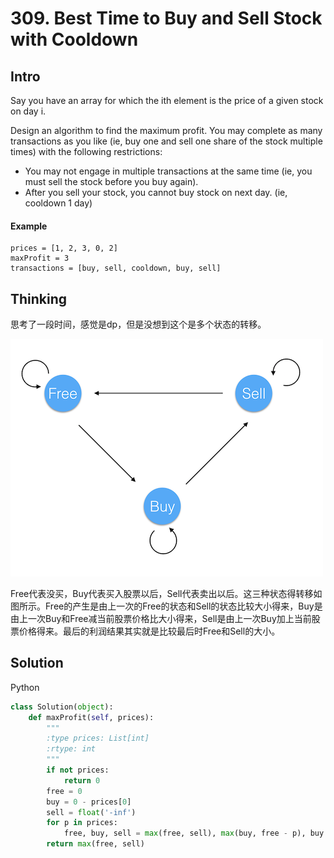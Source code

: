 # 309. Best Time to Buy and Sell Stock with Cooldown

## Intro

Say you have an array for which the ith element is the price of a given stock on day i.

Design an algorithm to find the maximum profit. You may complete as many transactions as you like (ie, buy one and sell one share of the stock multiple times) with the following restrictions:

* You may not engage in multiple transactions at the same time (ie, you must sell the stock before you buy again).
* After you sell your stock, you cannot buy stock on next day. (ie, cooldown 1 day)

#### Example

```
prices = [1, 2, 3, 0, 2]
maxProfit = 3
transactions = [buy, sell, cooldown, buy, sell]
```

## Thinking

思考了一段时间，感觉是dp，但是没想到这个是多个状态的转移。

![](pic/309.png)

Free代表没买，Buy代表买入股票以后，Sell代表卖出以后。这三种状态得转移如图所示。Free的产生是由上一次的Free的状态和Sell的状态比较大小得来，Buy是由上一次Buy和Free减当前股票价格比大小得来，Sell是由上一次Buy加上当前股票价格得来。最后的利润结果其实就是比较最后时Free和Sell的大小。


## Solution

Python

```python
class Solution(object):
    def maxProfit(self, prices):
        """
        :type prices: List[int]
        :rtype: int
        """
        if not prices:
            return 0
        free = 0
        buy = 0 - prices[0]
        sell = float('-inf')
        for p in prices:
            free, buy, sell = max(free, sell), max(buy, free - p), buy + p
        return max(free, sell)
```